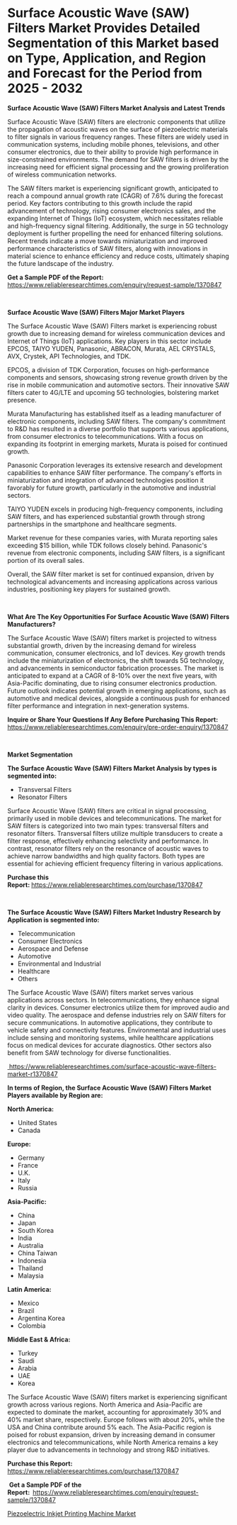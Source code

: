 <p><h1>Surface Acoustic Wave (SAW) Filters Market Provides Detailed Segmentation of this Market based on Type, Application, and Region and Forecast for the Period from 2025 - 2032</h1></p><p><strong>Surface Acoustic Wave (SAW) Filters Market Analysis and Latest Trends</strong></p>
<p><p>Surface Acoustic Wave (SAW) filters are electronic components that utilize the propagation of acoustic waves on the surface of piezoelectric materials to filter signals in various frequency ranges. These filters are widely used in communication systems, including mobile phones, televisions, and other consumer electronics, due to their ability to provide high performance in size-constrained environments. The demand for SAW filters is driven by the increasing need for efficient signal processing and the growing proliferation of wireless communication networks.</p><p>The SAW filters market is experiencing significant growth, anticipated to reach a compound annual growth rate (CAGR) of 7.6% during the forecast period. Key factors contributing to this growth include the rapid advancement of technology, rising consumer electronics sales, and the expanding Internet of Things (IoT) ecosystem, which necessitates reliable and high-frequency signal filtering. Additionally, the surge in 5G technology deployment is further propelling the need for enhanced filtering solutions. Recent trends indicate a move towards miniaturization and improved performance characteristics of SAW filters, along with innovations in material science to enhance efficiency and reduce costs, ultimately shaping the future landscape of the industry.</p></p>
<p><strong>Get a Sample PDF of the Report:&nbsp;</strong> <a href="https://www.reliableresearchtimes.com/enquiry/request-sample/1370847?utm_campaign=2267&utm_medium=2&utm_source=Github&utm_content=ia&utm_term=22032025&utm_id=surface-acoustic-wave-saw-filters">https://www.reliableresearchtimes.com/enquiry/request-sample/1370847</a></p>
<p>&nbsp;</p>
<p><strong>Surface Acoustic Wave (SAW) Filters Major Market Players</strong></p>
<p><p>The Surface Acoustic Wave (SAW) Filters market is experiencing robust growth due to increasing demand for wireless communication devices and Internet of Things (IoT) applications. Key players in this sector include EPCOS, TAIYO YUDEN, Panasonic, ABRACON, Murata, AEL CRYSTALS, AVX, Crystek, API Technologies, and TDK.</p><p>EPCOS, a division of TDK Corporation, focuses on high-performance components and sensors, showcasing strong revenue growth driven by the rise in mobile communication and automotive sectors. Their innovative SAW filters cater to 4G/LTE and upcoming 5G technologies, bolstering market presence.</p><p>Murata Manufacturing has established itself as a leading manufacturer of electronic components, including SAW filters. The company's commitment to R&D has resulted in a diverse portfolio that supports various applications, from consumer electronics to telecommunications. With a focus on expanding its footprint in emerging markets, Murata is poised for continued growth.</p><p>Panasonic Corporation leverages its extensive research and development capabilities to enhance SAW filter performance. The company's efforts in miniaturization and integration of advanced technologies position it favorably for future growth, particularly in the automotive and industrial sectors.</p><p>TAIYO YUDEN excels in producing high-frequency components, including SAW filters, and has experienced substantial growth through strong partnerships in the smartphone and healthcare segments. </p><p>Market revenue for these companies varies, with Murata reporting sales exceeding $15 billion, while TDK follows closely behind. Panasonic's revenue from electronic components, including SAW filters, is a significant portion of its overall sales. </p><p>Overall, the SAW filter market is set for continued expansion, driven by technological advancements and increasing applications across various industries, positioning key players for sustained growth.</p></p>
<p>&nbsp;</p>
<p><strong>What Are The Key Opportunities For Surface Acoustic Wave (SAW) Filters Manufacturers?</strong></p>
<p><p>The Surface Acoustic Wave (SAW) filters market is projected to witness substantial growth, driven by the increasing demand for wireless communication, consumer electronics, and IoT devices. Key growth trends include the miniaturization of electronics, the shift towards 5G technology, and advancements in semiconductor fabrication processes. The market is anticipated to expand at a CAGR of 8-10% over the next five years, with Asia-Pacific dominating, due to rising consumer electronics production. Future outlook indicates potential growth in emerging applications, such as automotive and medical devices, alongside a continuous push for enhanced filter performance and integration in next-generation systems.</p></p>
<p><strong>Inquire or Share Your Questions If Any Before Purchasing This Report:</strong> <a href="https://www.reliableresearchtimes.com/enquiry/pre-order-enquiry/1370847?utm_campaign=2267&utm_medium=2&utm_source=Github&utm_content=ia&utm_term=22032025&utm_id=surface-acoustic-wave-saw-filters">https://www.reliableresearchtimes.com/enquiry/pre-order-enquiry/1370847</a></p>
<p>&nbsp;</p>
<p><strong>Market Segmentation</strong></p>
<p><strong>The Surface Acoustic Wave (SAW) Filters Market Analysis by types is segmented into:</strong></p>
<p><ul><li>Transversal Filters</li><li>Resonator Filters</li></ul></p>
<p><p>Surface Acoustic Wave (SAW) filters are critical in signal processing, primarily used in mobile devices and telecommunications. The market for SAW filters is categorized into two main types: transversal filters and resonator filters. Transversal filters utilize multiple transducers to create a filter response, effectively enhancing selectivity and performance. In contrast, resonator filters rely on the resonance of acoustic waves to achieve narrow bandwidths and high quality factors. Both types are essential for achieving efficient frequency filtering in various applications.</p></p>
<p><strong>Purchase this Report:&nbsp;</strong><a href="https://www.reliableresearchtimes.com/purchase/1370847?utm_campaign=2267&utm_medium=2&utm_source=Github&utm_content=ia&utm_term=22032025&utm_id=surface-acoustic-wave-saw-filters">https://www.reliableresearchtimes.com/purchase/1370847</a></p>
<p>&nbsp;</p>
<p><strong>The Surface Acoustic Wave (SAW) Filters Market Industry Research by Application is segmented into:</strong></p>
<p><ul><li>Telecommunication</li><li>Consumer Electronics</li><li>Aerospace and Defense</li><li>Automotive</li><li>Environmental and Industrial</li><li>Healthcare</li><li>Others</li></ul></p>
<p><p>The Surface Acoustic Wave (SAW) filters market serves various applications across sectors. In telecommunications, they enhance signal clarity in devices. Consumer electronics utilize them for improved audio and video quality. The aerospace and defense industries rely on SAW filters for secure communications. In automotive applications, they contribute to vehicle safety and connectivity features. Environmental and industrial uses include sensing and monitoring systems, while healthcare applications focus on medical devices for accurate diagnostics. Other sectors also benefit from SAW technology for diverse functionalities.</p></p>
<p><a href="https://www.reliableresearchtimes.com/surface-acoustic-wave-filters-market-r1370847?utm_campaign=2267&utm_medium=2&utm_source=Github&utm_content=ia&utm_term=22032025&utm_id=surface-acoustic-wave-saw-filters">&nbsp;https://www.reliableresearchtimes.com/surface-acoustic-wave-filters-market-r1370847</a></p>
<p><strong>In terms of Region, the Surface Acoustic Wave (SAW) Filters Market Players available by Region are:</strong></p>
<p>
    <p> <strong> North America: </strong>
        <ul>
            <li>United States</li>
            <li>Canada</li>
        </ul>
        </p> 
    <p> <strong> Europe: </strong>
        <ul>
            <li>Germany</li>
            <li>France</li>
            <li>U.K.</li>
            <li>Italy</li>
            <li>Russia</li>
        </ul>
        </p> 
    <p> <strong> Asia-Pacific: </strong>
        <ul>
            <li>China</li>
            <li>Japan</li>
            <li>South Korea</li>
            <li>India</li>
            <li>Australia</li>
            <li>China Taiwan</li>
            <li>Indonesia</li>
            <li>Thailand</li>
            <li>Malaysia</li>
        </ul>
        </p> 
    <p> <strong> Latin America: </strong>
        <ul>
            <li>Mexico</li>
            <li>Brazil</li>
            <li>Argentina Korea</li>
            <li>Colombia</li>
        </ul>
        </p> 
    <p> <strong> Middle East & Africa: </strong>
        <ul>
            <li>Turkey</li>
            <li>Saudi</li>
            <li>Arabia</li>
            <li>UAE</li>
            <li>Korea</li>
        </ul>
    </p>
    </p>
<p><p>The Surface Acoustic Wave (SAW) filters market is experiencing significant growth across various regions. North America and Asia-Pacific are expected to dominate the market, accounting for approximately 30% and 40% market share, respectively. Europe follows with about 20%, while the USA and China contribute around 5% each. The Asia-Pacific region is poised for robust expansion, driven by increasing demand in consumer electronics and telecommunications, while North America remains a key player due to advancements in technology and strong R&D initiatives.</p></p>
<p><strong>Purchase this Report: </strong><a href="https://www.reliableresearchtimes.com/purchase/1370847?utm_campaign=2267&utm_medium=2&utm_source=Github&utm_content=ia&utm_term=22032025&utm_id=surface-acoustic-wave-saw-filters">https://www.reliableresearchtimes.com/purchase/1370847</a></p>
<p>&nbsp;<strong>Get a Sample PDF of the Report:&nbsp;&nbsp;</strong><a href="https://www.reliableresearchtimes.com/enquiry/request-sample/1370847?utm_campaign=2267&utm_medium=2&utm_source=Github&utm_content=ia&utm_term=22032025&utm_id=surface-acoustic-wave-saw-filters">https://www.reliableresearchtimes.com/enquiry/request-sample/1370847</a></p>
<p><strong></strong></p>
<p><p><a href="https://github.com/klindsey95/Market-Research-Report-List-1/blob/main/piezoelectric-inkjet-printing-machine-market.md?utm_campaign=2267&utm_medium=2&utm_source=Github&utm_content=ia&utm_term=22032025&utm_id=surface-acoustic-wave-saw-filters">Piezoelectric Inkjet Printing Machine Market</a></p></p>